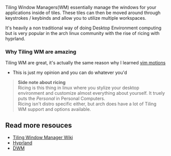 Tiling Window Managers(WM) essentially manage the windows for your applications inside of tiles. These tiles can then be moved around through keystrokes / keybinds and allow you to utilize multiple workspaces.

It's heavily a non traditional way of doing Desktop Environment computing but is very popular in the arch linux community with the rise of ricing with hyprland.

### Why Tiling WM are amazing

Tiling WM are great, it's actually the same reason why I learned [vim motions](https://www.barbarianmeetscoding.com/boost-your-coding-fu-with-vscode-and-vim/moving-blazingly-fast-with-the-core-vim-motions/) 

* This is just my opinion and you can do whatever you'd 

> **Side note about ricing**  
> Ricing is this thing in linux where you stylize your desktop environment and customize almost everything about yourself. 
> It truely puts the *Personal* in Personal Computers.  
> Ricing isn't distro specific either, but arch does have a lot of Tiling WM support and options available.

## Read more resouces

* [Tiling Window Manager Wiki](https://en.wikipedia.org/wiki/Tiling_window_manager)
* [Hyprland](https://hypr.land/)
* [DWM](https://dwm.suckless.org/)